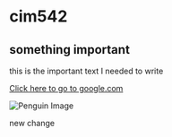 # cim542

## something important

this is the important text I needed to write

[Click here to go to google.com](http://www.google.com)

![Penguin Image](http://experimentexchange.com/wp-content/uploads/2016/07/penguin-baby.jpg)

new change
